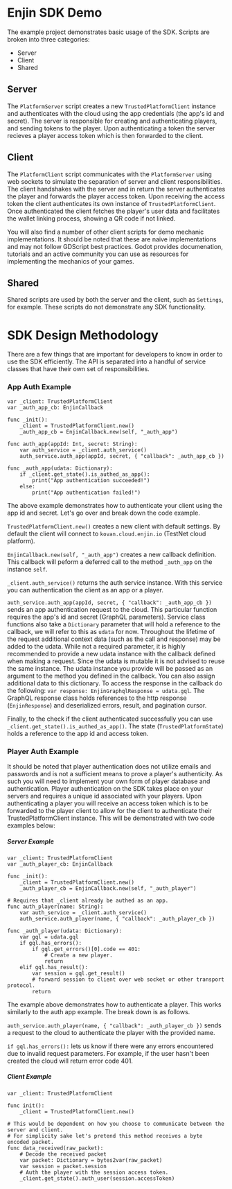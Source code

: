 # Enjin SDK Demo

The example project demonstrates basic usage of the SDK. Scripts are broken into three categories:

- Server
- Client
- Shared

## Server

The `PlatformServer` script creates a new `TrustedPlatformClient` instance and authenticates with the cloud using the app credentials (the app's id and secret). The server is responsible for creating and authenticating players, and sending tokens to the player. Upon authenticating a token the server recieves a player access token which is then forwarded to the client.

## Client

The `PlatformClient` script communicates with the `PlatformServer` using web sockets to simulate the separation of server and client responsibilities. The client handshakes with the server and in return the server authenticates the player and forwards the player access token. Upon receiving the access token the client authenticates its own instance of `TrustedPlatformClient`. Once authenticated the client fetches the player's user data and facilitates the wallet linking process, showing a QR code if not linked.

You will also find a number of other client scripts for demo mechanic implementations. It should be noted that these are naive implementations and may not follow GDScript best practices. Godot provides documenation, tutorials and an active community you can use as resources for implementing the mechanics of your games.

## Shared

Shared scripts are used by both the server and the client, such as `Settings`, for example. These scripts do not demonstrate any SDK functionality.

# SDK Design Methodology

There are a few things that are important for developers to know in order to use the SDK efficiently. The API is separated into a handful of service classes that have their own set of responsibilities.

### App Auth Example

```gdscript
var _client: TrustedPlatformClient
var _auth_app_cb: EnjinCallback

func _init():
    _client = TrustedPlatformClient.new()
    _auth_app_cb = EnjinCallback.new(self, "_auth_app")

func auth_app(appId: Int, secret: String):
    var auth_service = _client.auth_service()
    auth_service.auth_app(appId, secret, { "callback": _auth_app_cb })

func _auth_app(udata: Dictionary):
    if _client.get_state().is_authed_as_app():
        print("App authentication succeeded!")
    else:
        print("App authentication failed!")
```

The above example demonstrates how to authenticate your client using the app id and secret. Let's go over and break down the code example.

`TrustedPlatformClient.new()` creates a new client with default settings. By default the client will connect to `kovan.cloud.enjin.io` (TestNet cloud platform).

`EnjinCallback.new(self, "_auth_app")` creates a new callback definition. This callback will peform a deferred call to the method `_auth_app` on the instance `self`.

`_client.auth_service()` returns the auth service instance. With this service you can authentication the client as an app or a player.

`auth_service.auth_app(appId, secret, { "callback": _auth_app_cb })` sends an app authentication request to the cloud. This particular function requires the app's id and secret (GraphQL parameters). Service class functions also take a `Dictionary` parameter that will hold a reference to the callback, we will refer to this as `udata` for now. Throughout the lifetime of the request additional context data (such as the call and response) may be added to the udata. While not a required parameter, it is highly recommended to provide a new udata instance with the callback defined when making a request. Since the udata is mutable it is not advised to reuse the same instance. The udata instance you provide will be passed as an argument to the method you defined in the callback. You can also assign additional data to this dictionary. To access the response in the callback do the following: `var response: EnjinGraphqlResponse = udata.gql`. The GraphQL response class holds references to the http response (`EnjinResponse`) and deserialized errors, result, and pagination cursor.

Finally, to the check if the client authenticated successfully you can use `_client.get_state().is_authed_as_app()`. The state (`TrustedPlatformState`) holds a reference to the app id and access token.

### Player Auth Example

It should be noted that player authentication does not utilize emails and passwords and is not a sufficient means to prove a player's authenticity. As such you will need to implement your own form of player database and authentication. Player authentication on the SDK takes place on your servers and requires a unique id associated with your players. Upon authenticating a player you will receive an access token which is to be forwarded to the player client to allow for the client to authenticate their TrustedPlatformClient instance. This will be demonstrated with two code examples below:

##### Server Example

```gdscript
var _client: TrustedPlatformClient
var _auth_player_cb: EnjinCallback

func _init():
    _client = TrustedPlatformClient.new()
    _auth_player_cb = EnjinCallback.new(self, "_auth_player")

# Requires that _client already be authed as an app.
func auth_player(name: String):
    var auth_service = _client.auth_service()
    auth_service.auth_player(name, { "callback": _auth_player_cb })

func _auth_player(udata: Dictionary):
    var gql = udata.gql
    if gql.has_errors():
        if gql.get_errors()[0].code == 401:
            # Create a new player.
            return
    elif gql.has_result():
        var session = gql.get_result()
        # forward session to client over web socket or other transport protocol.
        return
```

The example above demonstrates how to authenticate a player. This works similarly to the auth app example. The break down is as follows.

`auth_service.auth_player(name, { "callback": _auth_player_cb })` sends a request to the cloud to authenticate the player with the provided name.

`if gql.has_errors():` lets us know if there were any errors encountered due to invalid request parameters. For example, if the user hasn't been created the cloud will return error code 401.

##### Client Example

```gdscript
var _client: TrustedPlatformClient

func init():
    _client = TrustedPlatformClient.new()

# This would be dependent on how you choose to communicate between the server and client.
# For simplicity sake let's pretend this method receives a byte encoded packet.
func data_received(raw_packet):
    # Decode the received packet
    var packet: Dictionary = bytes2var(raw_packet)
    var session = packet.session
    # Auth the player with the session access token.
    _client.get_state().auth_user(session.accessToken)
```
